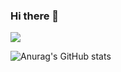 ### Hi there 👋

![](https://komarev.com/ghpvc/?username=Impalatore)


![Anurag's GitHub stats](https://github-readme-stats.vercel.app/api?username=anuraghazra&show_icons=true&theme=radical)
